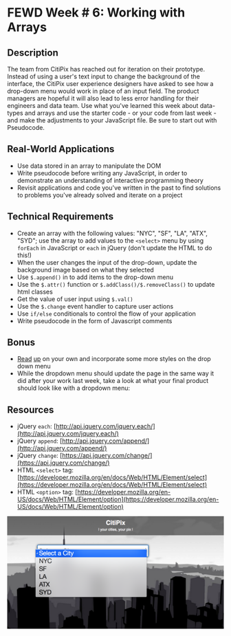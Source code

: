 # FEWD Week # 6: Working with Arrays

## Description

The team from CitiPix has reached out for iteration on their prototype.  Instead of using a user's text input to change the background of the interface, the CitiPix user experience designers have asked to see how a drop-down menu would work in place of an input field.  The product managers are hopeful it will also lead to less error handling for their engineers and data team.  Use what you've learned this week about data-types and arrays and use the starter code - or your code from last week - and make the adjustments to your JavaScript file. Be sure to start out with Pseudocode.

## Real-World Applications

- Use data stored in an array to manipulate the DOM
- Write pseudocode before writing any JavaScript, in order to demonstrate an understanding of interactive programming theory
- Revisit applications and code you've written in the past to find solutions to problems you've already solved and iterate on a project

## Technical Requirements

- Create an array with the following values: "NYC", "SF", "LA", "ATX", "SYD"; use the array to add values to the `<select>` menu by using `forEach` in JavaScript or `each` in jQuery (don't update the HTML to do this!)
- When the user changes the input of the drop-down, update the background image based on what they selected
- Use `$.append()` in to add items to the drop-down menu
- Use the `$.attr()` function or `$.addClass()/$.removeClass()` to update html classes
- Get the value of user input using `$.val()`
- Use the `$.change` event handler to capture user actions
- Use `if/else` conditionals to control the flow of your application
- Write pseudocode in the form of Javascript comments

## Bonus

- [Read](http://bavotasan.com/2011/style-select-box-using-only-css/) [up](https://css-tricks.com/dropdown-default-styling/) on your own and incorporate some more styles on the drop down menu
- While the dropdown menu should update the page in the same way it did after your work last week, take a look at what your final product should look like with a dropdown menu:

## Resources

- jQuery `each`: [http://api.jquery.com/jquery.each/](http://api.jquery.com/jquery.each/)
- jQuery `append`: [http://api.jquery.com/append/](http://api.jquery.com/append/)
- jQuery `change`: [https://api.jquery.com/change/](https://api.jquery.com/change/)
- HTML `<select>` tag: [https://developer.mozilla.org/en/docs/Web/HTML/Element/select](https://developer.mozilla.org/en/docs/Web/HTML/Element/select)
- HTML `<option>` tag: [https://developer.mozilla.org/en-US/docs/Web/HTML/Element/option](https://developer.mozilla.org/en-US/docs/Web/HTML/Element/option)

![Deliverable](citipix_solution_week6.png)
